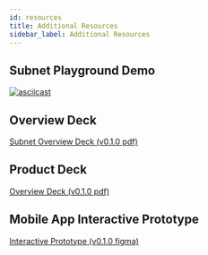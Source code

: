 ```yaml
---
id: resources
title: Additional Resources
sidebar_label: Additional Resources
---
```


## Subnet Playground Demo

[![asciicast](https://asciinema.org/a/W51QFvKxyFq64kOQJh2gVRqVL.svg)](https://asciinema.org/a/W51QFvKxyFq64kOQJh2gVRqVL)

## Overview Deck
[Subnet Overview Deck (v0.1.0 pdf)](/subnet_overview_0.1.0.pdf)

## Product Deck
[Overview Deck (v0.1.0 pdf)](/subnet_product_overview_0.1.0.pdf)

## Mobile App Interactive Prototype
[Interactive Prototype (v0.1.0 figma)](https://www.figma.com/embed?embed_host=share&url=https%3A%2F%2Fwww.figma.com%2Fproto%2FV27rbpqCGSCXrGcrJFcOu1%2FSubnet%3Fnode-id%3D333%253A380%26scaling%3Dscale-down)
